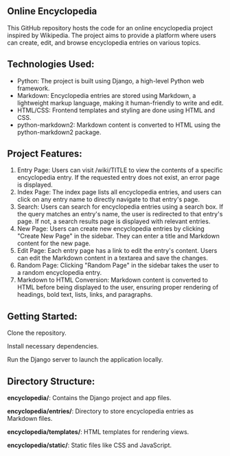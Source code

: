 ## Online Encyclopedia

This GitHub repository hosts the code for an online encyclopedia project inspired by Wikipedia. The project aims to provide a platform where users can create, edit, and browse encyclopedia entries on various topics.

  

## Technologies Used:

 - Python: The project is built using Django, a high-level Python web
   framework.
 - Markdown: Encyclopedia entries are stored using Markdown, a
   lightweight markup language, making it human-friendly to write and
   edit.
 - HTML/CSS: Frontend templates and styling are done using HTML and CSS.
 - python-markdown2: Markdown content is converted to HTML using the
   python-markdown2 package.

## Project Features:

 1. Entry Page: Users can visit /wiki/TITLE to view the contents of a
    specific encyclopedia entry. If the requested entry does not exist,
    an error page is displayed.
 2. Index Page: The index page lists all encyclopedia entries, and users
    can click on any entry name to directly navigate to that entry's
    page.
 3. Search: Users can search for encyclopedia entries using a search
    box. If the query matches an entry's name, the user is redirected to
    that entry's page. If not, a search results page is displayed with
    relevant entries.
 4. New Page: Users can create new encyclopedia entries by clicking
    "Create New Page" in the sidebar. They can enter a title and
    Markdown content for the new page.
 5. Edit Page: Each entry page has a link to edit the entry's content.
    Users can edit the Markdown content in a textarea and save the
    changes.
 6. Random Page: Clicking "Random Page" in the sidebar takes the user to
    a random encyclopedia entry.
 7. Markdown to HTML Conversion: Markdown content is converted to HTML
    before being displayed to the user, ensuring proper rendering of
    headings, bold text, lists, links, and paragraphs.

## Getting Started:

Clone the repository.

Install necessary dependencies.

Run the Django server to launch the application locally.

## Directory Structure:

**encyclopedia/**: Contains the Django project and app files.

**encyclopedia/entries/**: Directory to store encyclopedia entries as Markdown files.

**encyclopedia/templates/**: HTML templates for rendering views.

**encyclopedia/static/**: Static files like CSS and JavaScript.